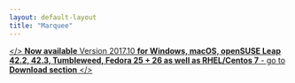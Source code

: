 ```yaml
---
layout: default-layout
title: "Marquee"
---
```



[</> **Now available** Version 2017.10 **for Windows, macOS, openSUSE Leap 42.2, 42.3, Tumbleweed, Fedora 25 + 26 as well as RHEL/Centos 7** - go to **Download section** </>](/downloads/ "download 2017.10 for Windows,Mac OSX, openSUSE, Fedora and RHEL/Centos")
